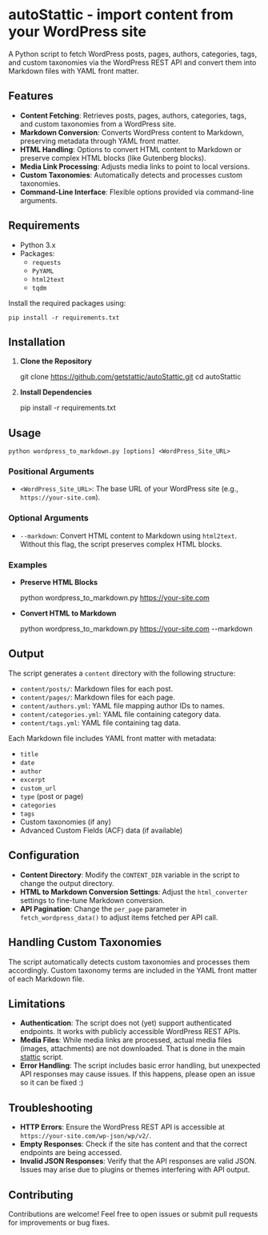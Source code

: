 # autoStattic - import content from your WordPress site

A Python script to fetch WordPress posts, pages, authors, categories, tags, and custom taxonomies via the WordPress REST API and convert them into Markdown files with YAML front matter. 

## Features

- **Content Fetching**: Retrieves posts, pages, authors, categories, tags, and custom taxonomies from a WordPress site.
- **Markdown Conversion**: Converts WordPress content to Markdown, preserving metadata through YAML front matter.
- **HTML Handling**: Options to convert HTML content to Markdown or preserve complex HTML blocks (like Gutenberg blocks).
- **Media Link Processing**: Adjusts media links to point to local versions.
- **Custom Taxonomies**: Automatically detects and processes custom taxonomies.
- **Command-Line Interface**: Flexible options provided via command-line arguments.

## Requirements

- Python 3.x
- Packages:
    - `requests`
    - `PyYAML`
    - `html2text`
    - `tqdm`

Install the required packages using:
    
    pip install -r requirements.txt
    

## Installation

1. **Clone the Repository**
    
    git clone https://github.com/getstattic/autoStattic.git
    cd autoStattic
    

2. **Install Dependencies**
    
    pip install -r requirements.txt
    

## Usage
    
    python wordpress_to_markdown.py [options] <WordPress_Site_URL>
    

### Positional Arguments

- `<WordPress_Site_URL>`: The base URL of your WordPress site (e.g., `https://your-site.com`).

### Optional Arguments

- `--markdown`: Convert HTML content to Markdown using `html2text`. Without this flag, the script preserves complex HTML blocks.

### Examples

- **Preserve HTML Blocks**
    
    python wordpress_to_markdown.py https://your-site.com
    
- **Convert HTML to Markdown**
    
    python wordpress_to_markdown.py https://your-site.com --markdown

## Output

The script generates a `content` directory with the following structure:

- `content/posts/`: Markdown files for each post.
- `content/pages/`: Markdown files for each page.
- `content/authors.yml`: YAML file mapping author IDs to names.
- `content/categories.yml`: YAML file containing category data.
- `content/tags.yml`: YAML file containing tag data.

Each Markdown file includes YAML front matter with metadata:

- `title`
- `date`
- `author`
- `excerpt`
- `custom_url`
- `type` (post or page)
- `categories`
- `tags`
- Custom taxonomies (if any)
- Advanced Custom Fields (ACF) data (if available)

## Configuration

- **Content Directory**: Modify the `CONTENT_DIR` variable in the script to change the output directory.
- **HTML to Markdown Conversion Settings**: Adjust the `html_converter` settings to fine-tune Markdown conversion.
- **API Pagination**: Change the `per_page` parameter in `fetch_wordpress_data()` to adjust items fetched per API call.

## Handling Custom Taxonomies

The script automatically detects custom taxonomies and processes them accordingly. Custom taxonomy terms are included in the YAML front matter of each Markdown file.

## Limitations

- **Authentication**: The script does not (yet) support authenticated endpoints. It works with publicly accessible WordPress REST APIs.
- **Media Files**: While media links are processed, actual media files (images, attachments) are not downloaded. That is done in the main [stattic](https://github.com/getstattic/stattic) script.
- **Error Handling**: The script includes basic error handling, but unexpected API responses may cause issues. If this happens, please open an issue so it can be fixed :)

## Troubleshooting

- **HTTP Errors**: Ensure the WordPress REST API is accessible at `https://your-site.com/wp-json/wp/v2/`.
- **Empty Responses**: Check if the site has content and that the correct endpoints are being accessed.
- **Invalid JSON Responses**: Verify that the API responses are valid JSON. Issues may arise due to plugins or themes interfering with API output.

## Contributing

Contributions are welcome! Feel free to open issues or submit pull requests for improvements or bug fixes.
